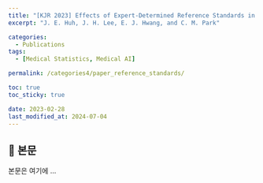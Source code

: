 ```yaml
---
title: "[KJR 2023] Effects of Expert-Determined Reference Standards in Evaluating the Diagnostic Performance of a Deep Learning Model: A Malignant Lung Nodule Detection Task on Chest Radiographs"
excerpt: "J. E. Huh, J. H. Lee, E. J. Hwang, and C. M. Park"

categories:
  - Publications
tags:
  - [Medical Statistics, Medical AI]

permalink: /categories4/paper_reference_standards/

toc: true
toc_sticky: true

date: 2023-02-28
last_modified_at: 2024-07-04
---
```


## 🦥 본문

본문은 여기에 ...
